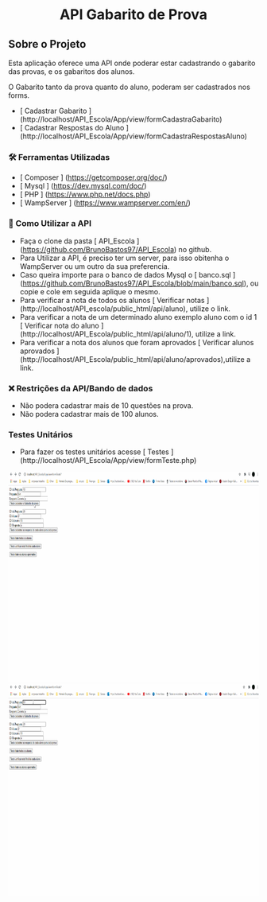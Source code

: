 <h1 style = "text-align: center; font-weight: bold;"> API  Gabarito de Prova </h1>

##  Sobre o Projeto

Esta aplicação oferece uma API onde poderar estar cadastrando o gabarito das provas, e os gabaritos dos alunos.


O Gabarito tanto da prova quanto do aluno, poderam ser cadastrados nos forms. 

- [ Cadastrar Gabarito ] (http://localhost/API_Escola/App/view/formCadastraGabarito)
- [ Cadastrar Respostas do Aluno ] (http://localhost/API_Escola/App/view/formCadastraRespostasAluno)

### 🛠 Ferramentas Utilizadas

- [ Composer ] (https://getcomposer.org/doc/)
- [ Mysql ] (https://dev.mysql.com/doc/)
- [ PHP ] (https://www.php.net/docs.php) 
- [ WampServer ] (https://www.wampserver.com/en/)


### 🤔 Como Utilizar a API

- Faça o clone da pasta [ API_Escola ] (https://github.com/BrunoBastos97/API_Escola) no github.
- Para Utilizar a API, é preciso ter um server, para isso obitenha o WampServer ou um outro da sua preferencia.
- Caso queira importe para o banco de dados Mysql o [ banco.sql ] (https://github.com/BrunoBastos97/API_Escola/blob/main/banco.sql), ou copie e cole em seguida aplique o mesmo.
- Para verificar a nota de todos os alunos [ Verificar notas ] (http://localhost/API_escola/public_html/api/aluno), utilize o link.
- Para verificar a nota de um determinado aluno exemplo aluno com o id 1 [ Verificar nota do aluno ] (http://localhost/API_Escola/public_html/api/aluno/1), utilize a link.
- Para verificar a nota dos alunos que foram aprovados [ Verificar alunos aprovados ] (http://localhost/API_Escola/public_html/api/aluno/aprovados),utilize a link.

### ❌ Restrições da API/Bando de dados

- Não podera cadastrar mais de 10 questões na prova.
- Não podera cadastrar mais de 100 alunos.

### Testes Unitários 

- Para fazer os testes unitários acesse [ Testes ] (http://localhost/API_Escola/App/view/formTeste.php)

<div align="center">
    <img src="github/TesteUnitario.gif"
    alt="Teste Unitario" height="425">
     <img src="github/TesteUnitarioFalha.gif"
    alt="Teste Unitario Falha" height="425">
</div>


